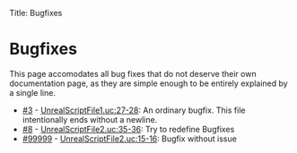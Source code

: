 Title: Bugfixes

# Bugfixes

This page accomodates all bug fixes that do not deserve their own documentation page, as they are simple enough to be entirely explained by a single line.

* [#3](https://github.com/X2CommunityCore/X2WOTCCommunityHighlander/issues/3) - [UnrealScriptFile1.uc:27-28](https://github.com/X2CommunityCore/X2WOTCCommunityHighlander/blob/master/test_src/UnrealScriptFile1.uc#L27-L28): An ordinary bugfix. This file intentionally ends without a newline.
* [#8](https://github.com/X2CommunityCore/X2WOTCCommunityHighlander/issues/8) - [UnrealScriptFile2.uc:35-36](https://github.com/X2CommunityCore/X2WOTCCommunityHighlander/blob/master/test_src/UnrealScriptFile2.uc#L35-L36): Try to redefine Bugfixes
* [#99999](https://github.com/X2CommunityCore/X2WOTCCommunityHighlander/issues/99999) - [UnrealScriptFile2.uc:15-16](https://github.com/X2CommunityCore/X2WOTCCommunityHighlander/blob/master/test_src/UnrealScriptFile2.uc#L15-L16): Bugfix without issue

